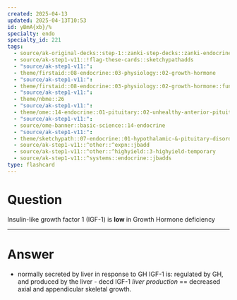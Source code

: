 ```yaml
---
created: 2025-04-13
updated: 2025-04-13T10:53
id: yBmA{xb}/%
specialty: endo
specialty_id: 221
tags:
  - source/ak-original-decks::step-1::zanki-step-decks::zanki-endocrine::endocrine-pathology
  - source/ak-step1-v11::!flag-these-cards::sketchypathadds
  - "source/ak-step1-v11:": 
  - theme/firstaid::08-endocrine::03-physiology::02-growth-hormone
  - "source/ak-step1-v11:": 
  - theme/firstaid::08-endocrine::03-physiology::02-growth-hormone::function
  - "source/ak-step1-v11:": 
  - theme/nbme::26
  - "source/ak-step1-v11:": 
  - theme/ome::14-endocrine::01-pituitary::02-unhealthy-anterior-pituitary
  - "source/ak-step1-v11:": 
  - source/ome-banner::basic-science::14-endocrine
  - "source/ak-step1-v11:": 
  - theme/sketchypath::07-endocrine::01-hypothalamic-&-pituitary-disorders::02-hypothalamic-&-pituitary-dysfunction---clinical-manifestations
  - source/ak-step1-v11::^other::^expn::jbadd
  - source/ak-step1-v11::^other::^highyield::3-highyield-temporary
  - source/ak-step1-v11::^systems::endocrine::jbadds
type: flashcard
---
```


# Question
Insulin-like growth factor 1 (IGF-1) is **low** in Growth Hormone deficiency

---

# Answer
* normally secreted by liver in response to GH  IGF-1 is: regulated by GH, and produced by the liver  - decd IGF-1 *liver production* == decreased axial and appendicular skeletal growth.